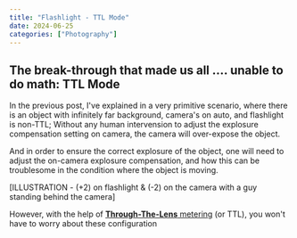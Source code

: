 ```yaml
---
title: "Flashlight - TTL Mode"
date: 2024-06-25
categories: ["Photography"]
---
```




## The break-through that made us all .... unable to do math: TTL Mode

In the previous post, I've explained in a very primitive scenario, where there is an object with infinitely far background, camera's on auto, and flashlight is non-TTL; Without any human intervension to adjust the explosure compensation setting on camera, the camera will over-expose the object. 

And in order to ensure the correct explosure of the object, one will need to adjust the on-camera explosure compensation, and how this can be troublesome in the condition where the object is moving.

[ILLUSTRATION - (+2) on flashlight & (-2) on the camera with a guy standing behind the camera]









However, with the help of <u>**Through-The-Lens** metering</u> (or TTL), you won't have to worry about these configuration 



